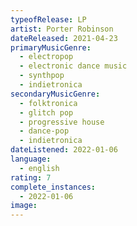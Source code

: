 ```yaml
---
typeofRelease: LP
artist: Porter Robinson
dateReleased: 2021-04-23
primaryMusicGenre:
  - electropop
  - electronic dance music
  - synthpop
  - indietronica
secondaryMusicGenre:
  - folktronica
  - glitch pop
  - progressive house
  - dance-pop
  - indietronica
dateListened: 2022-01-06
language:
  - english
rating: 7
complete_instances:
  - 2022-01-06
image:
---
```

